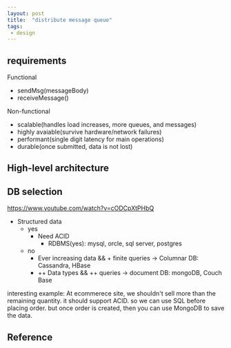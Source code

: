 ```yaml
---
layout: post
title:  "distribute message queue"
tags:
 - design
---
```



## requirements

Functional
- sendMsg(messageBody)
- receiveMessage()

Non-functional
- scalable(handles load increases, more queues, and messages)
- highly avaiable(survive hardware/network failures)
- performant(single digit latency for main operations)
- durable(once submitted, data is not lost)

## High-level architecture




## DB selection
https://www.youtube.com/watch?v=cODCpXtPHbQ

- Structured data
  - yes
    - Need ACID
      - RDBMS(yes): mysql, orcle, sql server, postgres
  - no
    - Ever increasing data && + finite queries -> Columnar DB: Cassandra, HBase
    - ++ Data types && ++ queries -> document DB: mongoDB, Couch Base

interesting example: At ecommerece site, we shouldn't sell more than the remaining quantity. it should support ACID. so we can use SQL before placing order. but once order is created, then you can use MongoDB to save the data.

## Reference


